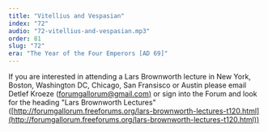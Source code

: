 ```yaml
---
title: "Vitellius and Vespasian"
index: "72"
audio: "72-vitellius-and-vespasian.mp3"
order: 81
slug: "72"
era: "The Year of the Four Emperors [AD 69]"
---
```


If you are interested in attending a Lars Brownworth lecture in New York, Boston, Washington DC, Chicago, San Fransisco or Austin please email Detlef Kroeze (<span style="text-decoration: underline;">[forumgallorum@gmail.com](mailto:forumgallorum@gmail.com))</span> or sign into the Forum and look for the heading "Lars Brownworth Lectures" ([http://forumgallorum.freeforums.org/lars-brownworth-lectures-t120.html](http://forumgallorum.freeforums.org/lars-brownworth-lectures-t120.html))


